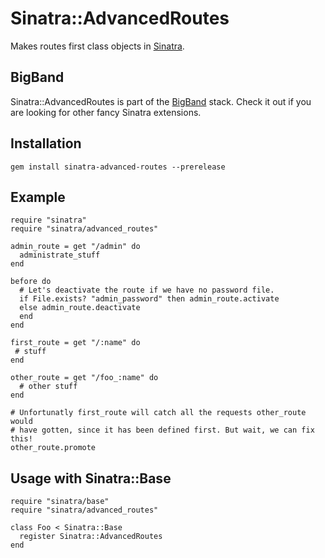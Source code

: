 Sinatra::AdvancedRoutes
=======================

Makes routes first class objects in [Sinatra](http://sinatrarb.com).

BigBand
-------

Sinatra::AdvancedRoutes is part of the [BigBand](http://github.com/rkh/big_band) stack.
Check it out if you are looking for other fancy Sinatra extensions.

Installation
------------

    gem install sinatra-advanced-routes --prerelease

Example
-------

    require "sinatra"
    require "sinatra/advanced_routes"

    admin_route = get "/admin" do
      administrate_stuff
    end

    before do
      # Let's deactivate the route if we have no password file.
      if File.exists? "admin_password" then admin_route.activate
      else admin_route.deactivate 
      end
    end

    first_route = get "/:name" do
     # stuff
    end

    other_route = get "/foo_:name" do
      # other stuff
    end

    # Unfortunatly first_route will catch all the requests other_route would
    # have gotten, since it has been defined first. But wait, we can fix this!
    other_route.promote

Usage with Sinatra::Base
------------------------

    require "sinatra/base"
    require "sinatra/advanced_routes"
  
    class Foo < Sinatra::Base
      register Sinatra::AdvancedRoutes
    end
